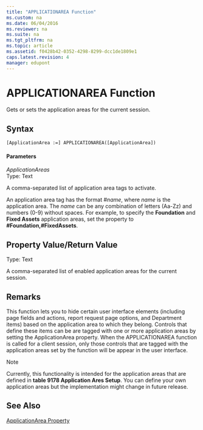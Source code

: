 ```yaml
---
title: "APPLICATIONAREA Function"
ms.custom: na
ms.date: 06/04/2016
ms.reviewer: na
ms.suite: na
ms.tgt_pltfrm: na
ms.topic: article
ms.assetid: f0428b42-0352-4298-8299-dcc1de1809e1
caps.latest.revision: 4
manager: edupont
---
```

# APPLICATIONAREA Function
Gets or sets the application areas for the current session.  
  
## Syntax  
  
```  
[ApplicationArea :=] APPLICATIONAREA([ApplicationArea])  
```  
  
#### Parameters  
 *ApplicationAreas*  
 Type: Text  
  
 A comma\-separated list of application area tags to activate.  
  
 An application area tag has the format \#*name*, where *name* is the application area. The *name* can be any combination of letters \(Aa\-Zz\) and numbers \(0\-9\) without spaces. For example, to specify the **Foundation** and **Fixed Assets** application areas, set the property to **\#Foundation,\#FixedAssets**.  
  
## Property Value\/Return Value  
 Type: Text  
  
 A comma\-separated list of enabled application areas for the current session.  
  
## Remarks  
 This function lets  you to hide certain user interface elements \(including page fields and actions, report request page options, and Department items\) based on the application area to which they belong. Controls that define these items can be are tagged with one or more application areas by setting the ApplicationArea property. When the APPLICATIONAREA function is called for a client session, only those controls that are tagged with the application areas set by the function will be appear in the user interface.  
  
> [!NOTE]  
>  Currently, this functionality is intended for the application areas that are defined in **table 9178 Application Ares Setup**. You can define your own application areas but the implementation might change in future release.  
  
## See Also  
 [ApplicationArea Property](../dynamics-nav/ApplicationArea-Property.md)